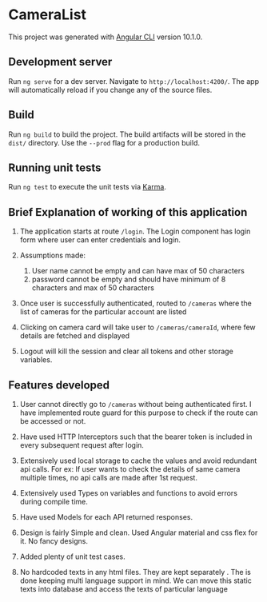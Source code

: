 # CameraList

This project was generated with [Angular CLI](https://github.com/angular/angular-cli) version 10.1.0.

## Development server

Run `ng serve` for a dev server. Navigate to `http://localhost:4200/`. The app will automatically reload if you change any of the source files.

## Build

Run `ng build` to build the project. The build artifacts will be stored in the `dist/` directory. Use the `--prod` flag for a production build.

## Running unit tests

Run `ng test` to execute the unit tests via [Karma](https://karma-runner.github.io).

## Brief Explanation of working of this application

1. The application starts at route `/login`. The Login component has login form where user can enter credentials and login.
2. Assumptions made:

   1. User name cannot be empty and can have max of 50 characters
   2. password cannot be empty and should have minimum of 8 characters and max of 50 characters

3. Once user is successfully authenticated, routed to `/cameras` where the list of cameras for the particular account are listed

4. Clicking on camera card will take user to `/cameras/cameraId`, where few details are fetched and displayed

5. Logout will kill the session and clear all tokens and other storage variables.

## Features developed

1. User cannot directly go to `/cameras` without being authenticated first. I have implemented route guard for this purpose to check if the route can be accessed or not.

2. Have used HTTP Interceptors such that the bearer token is included in every subsequent request after login.

3. Extensively used local storage to cache the values and avoid redundant api calls. For ex: If user wants to check the details of same camera multiple times, no api calls are made after 1st request.

4. Extensively used Types on variables and functions to avoid errors during compile time.

5. Have used Models for each API returned responses.

6. Design is fairly Simple and clean. Used Angular material and css flex for it. No fancy designs.

7. Added plenty of unit test cases.

8. No hardcoded texts in any html files. They are kept separately . The is done keeping multi language support in mind. We can move this static texts into database and access the texts of particular language
